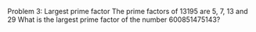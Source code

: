 Problem 3: Largest prime factor
The prime factors of 13195 are 5, 7, 13 and 29
What is the largest prime factor of the number 600851475143?
